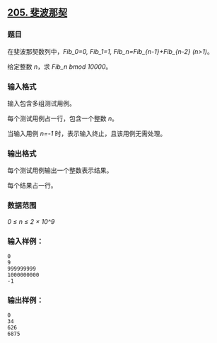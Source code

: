 ## [205. 斐波那契](https://www.acwing.com/problem/content/207/)

### 题目

在斐波那契数列中，*Fib_0=0, Fib_1=1, Fib_n=Fib_{n-1}+Fib_{n-2} (n>1)*。

给定整数 *n*，求 *Fib_n bmod 10000*。

### 输入格式

输入包含多组测试用例。

每个测试用例占一行，包含一个整数 *n*。

当输入用例 *n=-1* 时，表示输入终止，且该用例无需处理。

### 输出格式

每个测试用例输出一个整数表示结果。

每个结果占一行。

### 数据范围

*0 ≤ n ≤ 2 × 10^9*

### 输入样例：

```
0
9
999999999
1000000000
-1
```

### 输出样例：

```
0
34
626
6875
```
